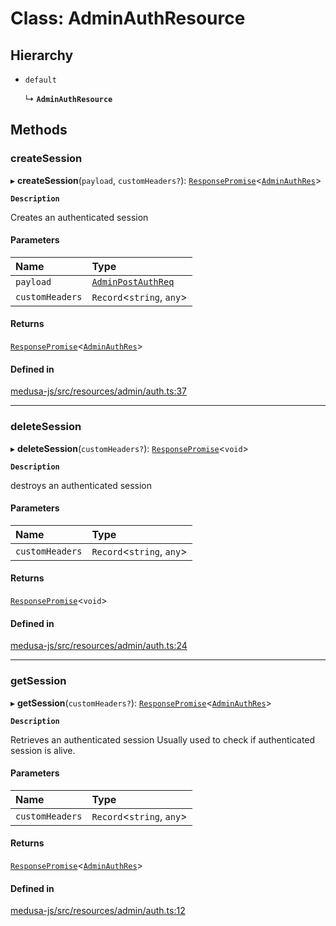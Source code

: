 # Class: AdminAuthResource

## Hierarchy

- `default`

  ↳ **`AdminAuthResource`**

## Methods

### createSession

▸ **createSession**(`payload`, `customHeaders?`): [`ResponsePromise`](../modules/internal.md#responsepromise)<[`AdminAuthRes`](../modules/internal-1.md#adminauthres)\>

**`Description`**

Creates an authenticated session

#### Parameters

| Name | Type |
| :------ | :------ |
| `payload` | [`AdminPostAuthReq`](internal-1.AdminPostAuthReq.md) |
| `customHeaders` | `Record`<`string`, `any`\> |

#### Returns

[`ResponsePromise`](../modules/internal.md#responsepromise)<[`AdminAuthRes`](../modules/internal-1.md#adminauthres)\>

#### Defined in

[medusa-js/src/resources/admin/auth.ts:37](https://github.com/medusajs/medusa/blob/29135c051/packages/medusa-js/src/resources/admin/auth.ts#L37)

___

### deleteSession

▸ **deleteSession**(`customHeaders?`): [`ResponsePromise`](../modules/internal.md#responsepromise)<`void`\>

**`Description`**

destroys an authenticated session

#### Parameters

| Name | Type |
| :------ | :------ |
| `customHeaders` | `Record`<`string`, `any`\> |

#### Returns

[`ResponsePromise`](../modules/internal.md#responsepromise)<`void`\>

#### Defined in

[medusa-js/src/resources/admin/auth.ts:24](https://github.com/medusajs/medusa/blob/29135c051/packages/medusa-js/src/resources/admin/auth.ts#L24)

___

### getSession

▸ **getSession**(`customHeaders?`): [`ResponsePromise`](../modules/internal.md#responsepromise)<[`AdminAuthRes`](../modules/internal-1.md#adminauthres)\>

**`Description`**

Retrieves an authenticated session
Usually used to check if authenticated session is alive.

#### Parameters

| Name | Type |
| :------ | :------ |
| `customHeaders` | `Record`<`string`, `any`\> |

#### Returns

[`ResponsePromise`](../modules/internal.md#responsepromise)<[`AdminAuthRes`](../modules/internal-1.md#adminauthres)\>

#### Defined in

[medusa-js/src/resources/admin/auth.ts:12](https://github.com/medusajs/medusa/blob/29135c051/packages/medusa-js/src/resources/admin/auth.ts#L12)
